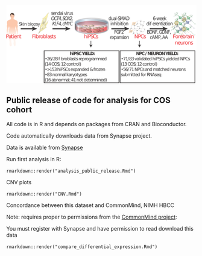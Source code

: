 
<img src="image/study_design.png" width="600">

## Public release of code for analysis for COS cohort 

All code is in R and depends on packages from CRAN and Bioconductor.


Code automatically downloads data from Synapse project.

Data is available from [Synapse](https://www.synapse.org/#!Synapse:syn9907463)

Run first analysis in R: 
```
rmarkdown::render("analysis_public_release.Rmd")
```

CNV plots
```
rmarkdown::render("CNV.Rmd")
```


Concordance between this dataset and CommonMind, NIMH HBCC

Note: requires proper to permissions from the [CommonMind project](https://www.synapse.org/#!Synapse:syn2759792): 

You must register with Synapse and have permission to read download this data
```
rmarkdown::render("compare_differential_expression.Rmd")
```
